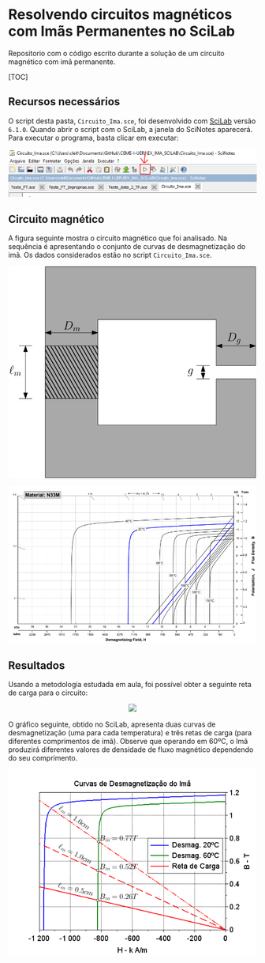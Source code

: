 # Resolvendo circuitos magnéticos com Imãs Permanentes no SciLab


Repositorio com o código escrito durante a solução de um circuito magnético com imã permanente.

[TOC]



## Recursos necessários

O script desta pasta, <code>Circuito_Ima.sce</code>, foi desenvolvido  com [SciLab](https://www.scilab.org/)  versão <code>6.1.0</code>. Quando abrir o script com o SciLab, a janela do SciNotes aparecerá. Para executar o programa, basta clicar em executar: 


<p align="center"> 
    <img src="./Figuras/SciNotes.png">
</p>




## Circuito magnético

A figura seguinte mostra o circuito magnético que foi analisado. Na sequência é apresentando o conjunto de curvas de desmagnetização do imã. Os dados considerados estão no script <code>Circuito_Ima.sce</code>. 

<p align="center"> 
    <img src="./Figuras/circui_ima.svg">
</p>



<p align="center"> 
    <img src="./Figuras/N33M.png">
</p>


## Resultados

Usando a metodologia estudada em aula, foi possível obter a seguinte reta de carga para o circuito: 


<div align="center"><img src="https://render.githubusercontent.com/render/math?math=B_m=-\mu_0\big(\frac{\ell_m}{g}\big)\big(\frac{D_g}{D_m}\big)H_m"></div>


O gráfico seguinte, obtido no SciLab, apresenta duas curvas de desmagnetização (uma para cada temperatura) e três retas de carga (para diferentes comprimentos de imã). Observe que operando em 60ºC, o Imã produzirá diferentes valores de densidade de fluxo magnético dependendo do seu comprimento.

<p align="center"> 
    <img src="./Figuras/BXH.png">
</p>